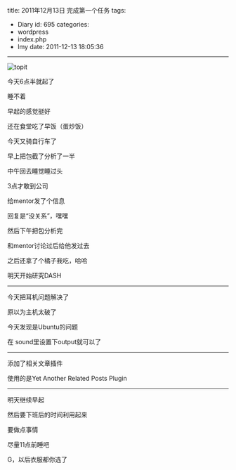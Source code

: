 title: 2011年12月13日 完成第一个任务
tags:
  - Diary
id: 695
categories:
  - wordpress
  - index.php
  - lmy
date: 2011-12-13 18:05:36
---

![](http://i.minus.com/isFfcFzJzlRDf.jpg "topit")

今天6点半就起了

睡不着

早起的感<!--more-->觉挺好

还在食堂吃了早饭（蛋炒饭）

今天又骑自行车了

早上把包截了分析了一半

中午回去睡觉睡过头

3点才敢到公司

给mentor发了个信息

回复是“没关系”，嘿嘿

然后下午把包分析完

和mentor讨论过后给他发过去

之后还拿了个橘子我吃，哈哈

明天开始研究DASH

-------------

今天把耳机问题解决了

原以为主机太破了

今天发现是Ubuntu的问题

在 sound里设置下output就可以了

-----------------------------

添加了相关文章插件

使用的是Yet Another Related Posts Plugin

--------------------------

明天继续早起

然后要下班后的时间利用起来

要做点事情

尽量11点前睡吧

G，以后衣服都你选了